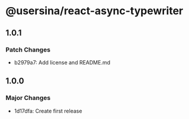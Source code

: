 # @usersina/react-async-typewriter

## 1.0.1

### Patch Changes

- b2979a7: Add license and README.md

## 1.0.0

### Major Changes

- 1d17dfa: Create first release
